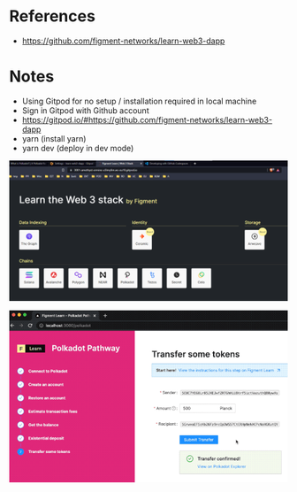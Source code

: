 # References
- https://github.com/figment-networks/learn-web3-dapp



# Notes

- Using Gitpod for no setup / installation required in local machine
- Sign in Gitpod with Github account
- https://gitpod.io/#https://github.com/figment-networks/learn-web3-dapp 
- yarn (install yarn)
- yarn dev (deploy in dev mode)



![image-20211112000040491](img/readme/image-20211112000040491.png)

![image-20211112003442445](img/readme/image-20211112003442445.png)